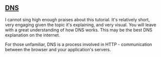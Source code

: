 [DNS](https://howdns.works/ep1/)
------

I cannot sing high enough praises about this tutorial. It's relatively short, very engaging given the topic it's explaining, and very visual. You will leave with a great understanding of how DNS works. This may be the best DNS explanation on the internet.

For those unfamiliar, DNS is a process involved in HTTP - communication between the browser and your application's servers.
